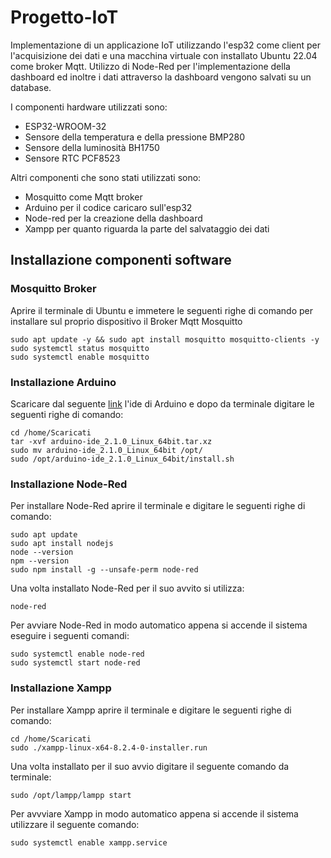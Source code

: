 # Progetto-IoT
Implementazione di un applicazione IoT utilizzando l'esp32 come client per l'acquisizione dei dati e una macchina virtuale con installato Ubuntu 22.04 come broker Mqtt. Utilizzo di Node-Red per l'implementazione della dashboard ed inoltre i dati attraverso la dashboard vengono salvati su un database.

I componenti hardware utilizzati sono:
* ESP32-WROOM-32
* Sensore della temperatura e della pressione BMP280
* Sensore della luminosità BH1750
* Sensore RTC PCF8523


Altri componenti che sono stati utilizzati sono:
* Mosquitto come Mqtt broker
* Arduino per il codice caricaro sull'esp32
* Node-red per la creazione della dashboard
* Xampp per quanto riguarda la parte del salvataggio dei dati

## Installazione componenti software
### Mosquitto Broker
Aprire il terminale di Ubuntu e immetere le seguenti righe di comando per installare sul proprio dispositivo il Broker Mqtt Mosquitto
```
sudo apt update -y && sudo apt install mosquitto mosquitto-clients -y
sudo systemctl status mosquitto
sudo systemctl enable mosquitto
```
### Installazione Arduino
Scaricare dal seguente [link](https://support.arduino.cc/hc/en-us/articles/360019833020-Download-and-install-Arduino-IDE) l'ide di Arduino e dopo da terminale digitare le seguenti righe di comando:
```
cd /home/Scaricati
tar -xvf arduino-ide_2.1.0_Linux_64bit.tar.xz
sudo mv arduino-ide_2.1.0_Linux_64bit /opt/
sudo /opt/arduino-ide_2.1.0_Linux_64bit/install.sh
```
### Installazione Node-Red
Per installare Node-Red aprire il terminale e digitare le seguenti righe di comando:
```
sudo apt update
sudo apt install nodejs
node --version
npm --version
sudo npm install -g --unsafe-perm node-red
```
Una volta installato Node-Red per il suo avvito si utilizza:
```
node-red
```
Per avviare Node-Red in modo automatico appena si accende il sistema eseguire i seguenti comandi:
```
sudo systemctl enable node-red
sudo systemctl start node-red
```
### Installazione Xampp
Per installare Xampp aprire il terminale e digitare le seguenti righe di comando:
```
cd /home/Scaricati
sudo ./xampp-linux-x64-8.2.4-0-installer.run
```
Una volta installato per il suo avvio digitare il seguente comando da terminale:
```
sudo /opt/lampp/lampp start
```
Per avvviare Xampp in modo automatico appena si accende il sistema utilizzare il seguente comando:
```
sudo systemctl enable xampp.service
```

  
  
